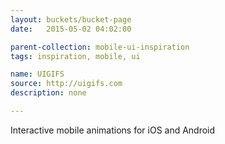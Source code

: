 ```yaml
---
layout: buckets/bucket-page
date:   2015-05-02 04:02:00

parent-collection: mobile-ui-inspiration
tags: inspiration, mobile, ui

name: UIGIFS
source: http://uigifs.com
description: none

---
```


Interactive mobile animations for iOS and Android